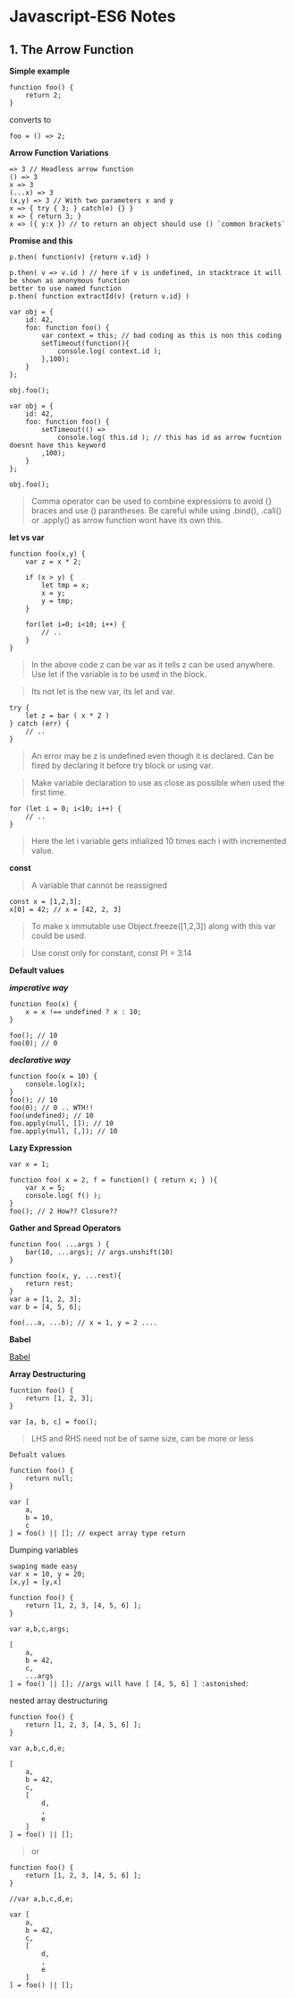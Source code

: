# Javascript-ES6 Notes

## 1. The Arrow Function

**Simple example**
```
function foo() {
    return 2;
}
```
converts to
```
foo = () => 2;
```

**Arrow Function Variations**
```
=> 3 // Headless arrow function
() => 3
x => 3
(...x) => 3
(x,y) => 3 // With two parameters x and y
x => { try { 3; } catch(e) {} }
x => { return 3; }
x => ({ y:x }) // to return an object should use () `common brackets`
```
**Promise and this**
```
p.then( function(v) {return v.id} )

p.then( v => v.id ) // here if v is undefined, in stacktrace it will be shown as anonymous function
better to use named function
p.then( function extractId(v) {return v.id} )
```
```
var obj = {
    id: 42,
    foo: function foo() {
        var context = this; // bad coding as this is non this coding
        setTimeout(function(){
            console.log( context.id );
        },100);
    }
};

obj.foo();
```
```
var obj = {
    id: 42,
    foo: function foo() {
        setTimeout(() =>
            console.log( this.id ); // this has id as arrow fucntion doesnt have this keyword
        ,100);
    }
};

obj.foo();
```
> Comma operator can be used to combine expressions to avoid {} braces and use () parantheses.
> Be careful while using .bind(), .call() or .apply() as arrow function wont have its own this.

**let vs var**
```
function foo(x,y) {
    var z = x * 2;

    if (x > y) {
        let tmp = x;
        x = y;
        y = tmp;
    }

    for(let i=0; i<10; i++) {
        // ..
    }
}
```
> In the above code z can be var as it tells z can be used anywhere.
> Use let if the variable is to be used in the block.

> Its not let is the new var, its let and var.

```
try {
    let z = bar ( x * 2 )
} catch (err) {
    // ..
}
```
> An error may be z is undefined even though it is declared.
> Can be fixed by declaring it before try block or using var.

> Make variable declaration to use as close as possible when used the first time.

```
for (let i = 0; i<10; i++) {
    // ..
}
```
> Here the let i variable gets intialized 10 times each i with incremented value.

**const**
> A variable that cannot be reassigned
```
const x = [1,2,3];
x[0] = 42; // x = [42, 2, 3]
```
> To make x immutable use Object.freeze([1,2,3]) along with this var could be used.

> Use const only for constant, const PI = 3.14

**Default values**

***imperative way***
```
function foo(x) {
    x = x !== undefined ? x : 10;
}

foo(); // 10
foo(0); // 0
```

***declarative way***
```
function foo(x = 10) {
    console.log(x);
}
foo(); // 10
foo(0); // 0 .. WTH!!
foo(undefined); // 10
foo.apply(null, []); // 10
foo.apply(null, [,]); // 10
```

**Lazy Expression**
```
var x = 1;

function foo( x = 2, f = function() { return x; } ){
 	var x = 5;	
  	console.log( f() );
}
foo(); // 2 How?? Closure??
```

**Gather and Spread Operators**
```
function foo( ...args ) {
    bar(10, ...args); // args.unshift(10)
}
```

```
function foo(x, y, ...rest){
    return rest;
}
var a = [1, 2, 3];
var b = [4, 5, 6];

foo(...a, ...b); // x = 1, y = 2 .... 
```

**Babel**

[Babel](https://babeljs.io/)

**Array Destructuring**
```
fucntion foo() {
    return [1, 2, 3];
}

var [a, b, c] = foo();
```
> LHS and RHS need not be of same size, can be more or less

```
Defualt values

function foo() {
    return null;
}

var [
    a,
    b = 10,
    c
] = foo() || []; // expect array type return
```

Dumping variables
```
swaping made easy
var x = 10, y = 20;
[x,y] = [y,x]
```

```
function foo() {
    return [1, 2, 3, [4, 5, 6] ];
}

var a,b,c,args;

[
    a,
    b = 42,
    c,
    ...args
] = foo() || []; //args will have [ [4, 5, 6] ] :astonished:
```

nested array destructuring
```
function foo() {
    return [1, 2, 3, [4, 5, 6] ];
}

var a,b,c,d,e;

[
    a,
    b = 42,
    c,
    [
        d,
        ,
        e
    ]
] = foo() || []; 
```
> or
```
function foo() {
    return [1, 2, 3, [4, 5, 6] ];
}

//var a,b,c,d,e;

var [
    a,
    b = 42,
    c,
    [
        d,
        ,
        e
    ]
] = foo() || []; 
```


